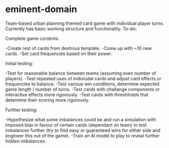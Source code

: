 # eminent-domain

Team-based urban planning themed card game with individual player turns. Currently has basic working structure and functionality. To-do:


Complete game contents:

-Create rest of cards from dextrous template.
-Come up with ~10 new cards.
-Set card frequencies based on their power.


Initial testing:

-Test for reasonable balance between teams (assuming even number of players).
-Test repeated uses of indiviudal cards and adjust card effects or frequencies to balance.
-Test various win conditions, determine expected game length / number of turns.
-Test cards with challange components or interactive effects more rigorously.
-Test cards with threshholds that determine their scoring  more rigorously.


Further testing:

-Hypothesize what some imbalances could be and run a simulation with imposed bias in favour of certain cards (dependant on team) to test imbalances further (try to find easy or guaranteed wins for either side and engineer this out of the game).
-Train an AI model to play to reveal further hidden imbalances.
